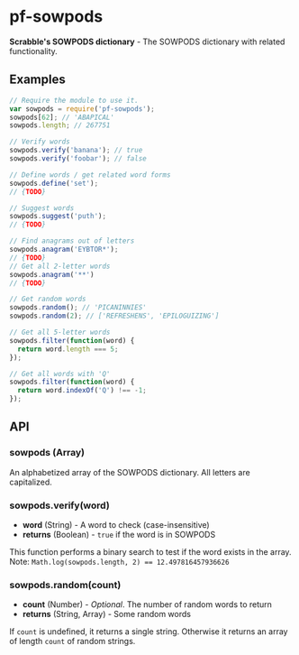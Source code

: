 # pf-sowpods

**Scrabble's SOWPODS dictionary** - The SOWPODS dictionary with related functionality.

## Examples

```javascript
// Require the module to use it.
var sowpods = require('pf-sowpods');
sowpods[62]; // 'ABAPICAL'
sowpods.length; // 267751

// Verify words
sowpods.verify('banana'); // true
sowpods.verify('foobar'); // false

// Define words / get related word forms
sowpods.define('set');
// {TODO}

// Suggest words
sowpods.suggest('puth');
// {TODO}

// Find anagrams out of letters
sowpods.anagram('EYBTOR*');
// {TODO}
// Get all 2-letter words
sowpods.anagram('**')
// {TODO}

// Get random words
sowpods.random(); // 'PICANINNIES'
sowpods.random(2); // ['REFRESHENS', 'EPILOGUIZING']

// Get all 5-letter words
sowpods.filter(function(word) {
  return word.length === 5;
});

// Get all words with 'Q'
sowpods.filter(function(word) {
  return word.indexOf('Q') !== -1;
});
```

## API

### sowpods (Array)

An alphabetized array of the SOWPODS dictionary. All letters are capitalized.

### sowpods.verify(word)

 * **word** (String) - A word to check (case-insensitive)
 * **returns** (Boolean) - `true` if the word is in SOWPODS

This function performs a binary search to test if the word exists in the array.
Note: `Math.log(sowpods.length, 2) == 12.497816457936626`

### sowpods.random(count)

 * **count** (Number) - *Optional*. The number of random words to return
 * **returns** (String, Array) - Some random words

If `count` is undefined, it returns a single string. Otherwise it returns an array of length `count` of random strings.

